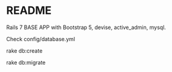 # README
Rails 7 BASE APP with Bootstrap 5, devise, active_admin, mysql.

Check config/database.yml

rake db:create

rake db:migrate
